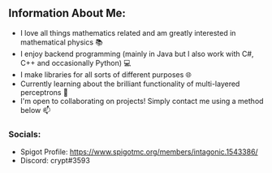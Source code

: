 ## Information About Me:

- I love all things mathematics related and am greatly interested in mathematical physics :books:
- I enjoy backend programming (mainly in Java but I also work with C#, C++ and occasionally Python) :computer:
- I make libraries for all sorts of different purposes 🌐
- Currently learning about the brilliant functionality of multi-layered perceptrons :brain:
- I'm open to collaborating on projects! Simply contact me using a method below 📫

### Socials:
- Spigot Profile: https://www.spigotmc.org/members/intagonic.1543386/
- Discord: crypt#3593
